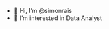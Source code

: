 - 👋 Hi, I’m @simonrais
- 👀 I’m interested in Data Analyst


<!---
simonrais/simonrais is a ✨ special ✨ repository because its `README.md` (this file) appears on your GitHub profile.
You can click the Preview link to take a look at your changes.
--->
